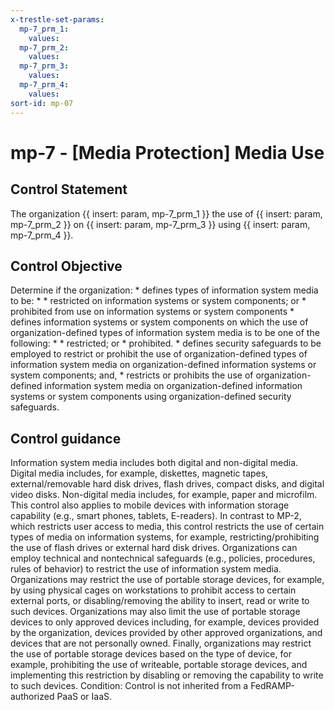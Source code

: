 ```yaml
---
x-trestle-set-params:
  mp-7_prm_1:
    values:
  mp-7_prm_2:
    values:
  mp-7_prm_3:
    values:
  mp-7_prm_4:
    values:
sort-id: mp-07
---
```


# mp-7 - \[Media Protection\] Media Use

## Control Statement

The organization {{ insert: param, mp-7_prm_1 }} the use of {{ insert: param, mp-7_prm_2 }} on {{ insert: param, mp-7_prm_3 }} using {{ insert: param, mp-7_prm_4 }}.

## Control Objective

Determine if the organization:    * defines types of information system media to be:  *     * restricted on information systems or system components; or   * prohibited from use on information systems or system components    * defines information systems or system components on which the use of organization-defined types of information system media is to be one of the following:  *     * restricted; or   * prohibited.    * defines security safeguards to be employed to restrict or prohibit the use of organization-defined types of information system media on organization-defined information systems or system components; and,  * restricts or prohibits the use of organization-defined information system media on organization-defined information systems or system components using organization-defined security safeguards.  

## Control guidance

Information system media includes both digital and non-digital media. Digital media includes, for example, diskettes, magnetic tapes, external/removable hard disk drives, flash drives, compact disks, and digital video disks. Non-digital media includes, for example, paper and microfilm. This control also applies to mobile devices with information storage capability (e.g., smart phones, tablets, E-readers). In contrast to MP-2, which restricts user access to media, this control restricts the use of certain types of media on information systems, for example, restricting/prohibiting the use of flash drives or external hard disk drives. Organizations can employ technical and nontechnical safeguards (e.g., policies, procedures, rules of behavior) to restrict the use of information system media. Organizations may restrict the use of portable storage devices, for example, by using physical cages on workstations to prohibit access to certain external ports, or disabling/removing the ability to insert, read or write to such devices. Organizations may also limit the use of portable storage devices to only approved devices including, for example, devices provided by the organization, devices provided by other approved organizations, and devices that are not personally owned. Finally, organizations may restrict the use of portable storage devices based on the type of device, for example, prohibiting the use of writeable, portable storage devices, and implementing this restriction by disabling or removing the capability to write to such devices.
Condition: Control is not inherited from a FedRAMP-authorized PaaS or IaaS.
